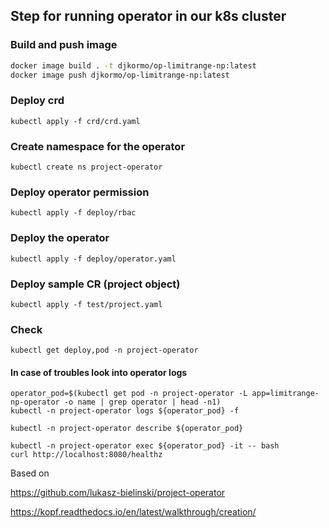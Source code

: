 

## Step for running operator in our k8s cluster

### Build and push image 

```bash
docker image build . -t djkormo/op-limitrange-np:latest 
docker image push djkormo/op-limitrange-np:latest
```

### Deploy crd

```console 
kubectl apply -f crd/crd.yaml 
```

### Create namespace for the operator

```console 
kubectl create ns project-operator
```

### Deploy operator permission

```console 
kubectl apply -f deploy/rbac 
```

### Deploy the operator

```console 
kubectl apply -f deploy/operator.yaml 
```

### Deploy sample CR (project object)

```console 
kubectl apply -f test/project.yaml 
```

### Check 

``` 
kubectl get deploy,pod -n project-operator 
```

#### In case of troubles look into operator logs

```
operator_pod=$(kubectl get pod -n project-operator -L app=limitrange-np-operator -o name | grep operator | head -n1)
kubectl -n project-operator logs ${operator_pod} -f 
```

```
kubectl -n project-operator describe ${operator_pod}
```

```
kubectl -n project-operator exec ${operator_pod} -it -- bash
curl http://localhost:8080/healthz

```


Based on 

https://github.com/lukasz-bielinski/project-operator

https://kopf.readthedocs.io/en/latest/walkthrough/creation/



